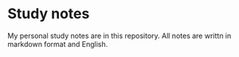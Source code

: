 # Study notes

My personal study notes are in this repository. All notes are writtn in markdown format and English.
